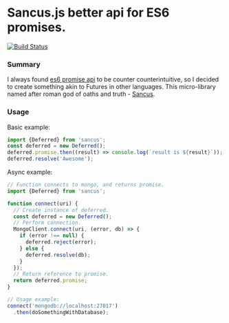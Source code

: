 # Sancus.js better api for ES6 promises.
[![Build Status](https://travis-ci.org/nirth/horkos.js.svg?branch=master)](https://travis-ci.org/nirth/horkos.js)

### Summary
I always found [es6 promise api] to be counter counterintuitive, so I decided
to create something akin to Futures in other languages. This micro-library
named after roman god of oaths and truth - [Sancus].

### Usage

Basic example:

  ```javascript
  import {Deferred} from 'sancus';
  const deferred = new Deferred();
  deferred.promise.then((result) => console.log(`result is ${result}`));
  deferred.resolve('Awesome');
  ```

Async example:
  ```javascript
  // Function connects to mongo, and returns promise.
  import {Deferred} from 'sancus';

  function connect(uri) {
    // Create instance of deferred.
    const deferred = new Deferred();
    // Perform connection.
    MongoClient.connect(uri, (error, db) => {
      if (error !== null) {
        deferred.reject(error);
      } else {
        deferred.resolve(db);
      }
    });
    // Return reference to promise.
    return deferred.promise;
  }

  // Usage example:
  connect('mongodb://localhost:27017')
    .then(doSomethingWithDatabase);
  ```


[es6 promise api]: https://developer.mozilla.org/en/docs/Web/JavaScript/Reference/Global_Objects/Promise
[Sancus]: https://en.wikipedia.org/wiki/Sancus
